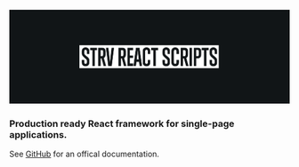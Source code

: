 ![](https://raw.githubusercontent.com/prichodko/create-react-app/STRV/thumbnail.gif)

### Production ready React framework for single-page applications.

See [GitHub](https://github.com/strvcom/strv-react-scripts) for an offical documentation.
